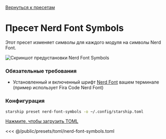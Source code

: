 [Вернуться к пресетам](./#nerd-font-symbols)

# Пресет Nerd Font Symbols

Этот пресет изменяет символы для каждого модуля на символы Nerd Font.

![Скриншот предустановки Nerd Font Symbols](/presets/img/nerd-font-symbols.png)

### Обязательные требования

- Установленный и включенный шрифт [Nerd Font](https://www.nerdfonts.com/) вашем терминале (пример использует Fira Code Nerd Font)

### Конфигурация

```sh
starship preset nerd-font-symbols -o ~/.config/starship.toml
```

[Нажмите, чтобы загрузить TOML](/presets/toml/nerd-font-symbols.toml)

<<< @/public/presets/toml/nerd-font-symbols.toml
